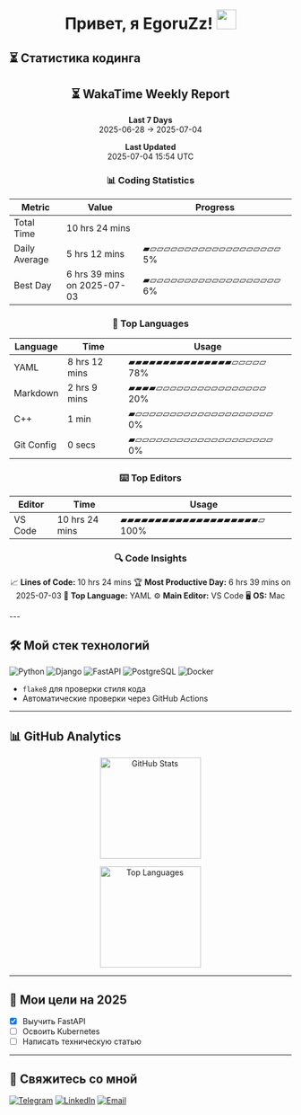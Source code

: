 <h1 align="center"> 
  Привет, я EgoruZz!
  <img src="https://media.giphy.com/media/hvRJCLFzcasrR4ia7z/giphy.gif" width="35px"/>
</h1>

## ⏳ Статистика кодинга
<!--START_SECTION:waka-->
<div align='center'>

## ⏳ WakaTime Weekly Report

**Last 7 Days**  
2025-06-28 → 2025-07-04  

**Last Updated**  
2025-07-04 15:54 UTC  

### 📊 Coding Statistics

| Metric | Value | Progress |
|--------|-------|----------|
| Total Time | 10 hrs 24 mins |  |
| Daily Average | 5 hrs 12 mins | ▰▱▱▱▱▱▱▱▱▱▱▱▱▱▱▱▱▱▱▱   5% |
| Best Day | 6 hrs 39 mins on 2025-07-03 | ▰▱▱▱▱▱▱▱▱▱▱▱▱▱▱▱▱▱▱▱   6% |

### 🚀 Top Languages

| Language | Time | Usage |
|----------|------|-------|
| YAML | 8 hrs 12 mins | ▰▰▰▰▰▰▰▰▰▰▰▰▰▰▰▱▱▱▱▱  78% |
| Markdown | 2 hrs 9 mins | ▰▰▰▰▱▱▱▱▱▱▱▱▱▱▱▱▱▱▱▱  20% |
| C++ | 1 min | ▰▱▱▱▱▱▱▱▱▱▱▱▱▱▱▱▱▱▱▱▱   0% |
| Git Config | 0 secs | ▰▱▱▱▱▱▱▱▱▱▱▱▱▱▱▱▱▱▱▱▱   0% |

### ⌨️ Top Editors

| Editor | Time | Usage |
|--------|------|-------|
| VS Code | 10 hrs 24 mins | ▰▰▰▰▰▰▰▰▰▰▰▰▰▰▰▰▰▰▰▰▱ 100% |

### 🔍 Code Insights

📈 **Lines of Code:** 10 hrs 24 mins
🏆 **Most Productive Day:** 6 hrs 39 mins on 2025-07-03
💎 **Top Language:** YAML
⚙️ **Main Editor:** VS Code
🖥️ **OS:** Mac

</div>
<!--END_SECTION:waka-->
---

## 🛠 Мой стек технологий

![Python](https://img.shields.io/badge/-Python-3776AB?logo=python&logoColor=white)
![Django](https://img.shields.io/badge/-Django-092E20?logo=django&logoColor=white)
![FastAPI](https://img.shields.io/badge/-FastAPI-009688?logo=fastapi&logoColor=white)
![PostgreSQL](https://img.shields.io/badge/-PostgreSQL-4169E1?logo=postgresql&logoColor=white)
![Docker](https://img.shields.io/badge/-Docker-2496ED?logo=docker&logoColor=white)

- `flake8` для проверки стиля кода
- Автоматические проверки через GitHub Actions

---

## 📊 GitHub Analytics

<div align="center">
  <!-- Основная статистика с улучшенной обработкой ошибок -->
  <picture>
    <source
      srcset="https://github-readme-stats-sigma-five.vercel.app/api?username=EgoruZz&show_icons=true&count_private=true&disable_animations=true&include_all_commits=false"
      media="(prefers-color-scheme: light)"
    />
    <img 
      src="https://github-readme-stats-sigma-five.vercel.app/api?username=EgoruZz&show_icons=true&count_private=true&disable_animations=true" 
      height="180em"
      alt="GitHub Stats"
      onerror="this.onerror=null;this.src='https://github-profile-summary-cards.vercel.app/api/cards/stats?username=EgoruZz&theme=github'"
    />
  </picture>

  <!-- Топ языков с улучшенной фильтрацией -->
  <img
    src="https://github-readme-stats-sigma-five.vercel.app/api/top-langs/?username=EgoruZz&layout=compact&exclude_repo=README-STATS,starter-templates&langs_count=8&count_private=true"
    height="180em"
    alt="Top Languages"
    onerror="this.onerror=null;this.src='https://github-profile-summary-cards.vercel.app/api/cards/repos-per-language?username=EgoruZz&theme=github'"
  />
</div>

---

## 🎯 Мои цели на 2025
- [x] Выучить FastAPI
- [ ] Освоить Kubernetes
- [ ] Написать техническую статью

---

## 🤝 Свяжитесь со мной
[![Telegram](https://img.shields.io/badge/Telegram-@ваш_ник-26A5E4?logo=telegram)](https://t.me/your_username)
[![LinkedIn](https://img.shields.io/badge/LinkedIn-Ваше_Имя-0A66C2?logo=linkedin)](https://linkedin.com/in/your_username)
[![Email](https://img.shields.io/badge/Email-ваш@email.com-EA4335?logo=gmail)](mailto:ваш@email.com)
